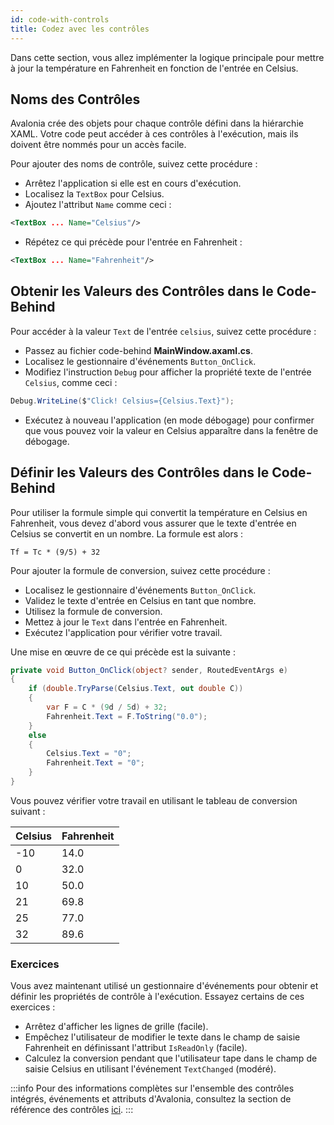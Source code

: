 ```yaml
---
id: code-with-controls
title: Codez avec les contrôles
---
```


Dans cette section, vous allez implémenter la logique principale pour mettre à jour la température en Fahrenheit en fonction de l'entrée en Celsius.

## Noms des Contrôles

Avalonia crée des objets pour chaque contrôle défini dans la hiérarchie XAML. Votre code peut accéder à ces contrôles à l'exécution, mais ils doivent être nommés pour un accès facile.

Pour ajouter des noms de contrôle, suivez cette procédure :

- Arrêtez l'application si elle est en cours d'exécution.
- Localisez la `TextBox` pour Celsius.
- Ajoutez l'attribut `Name` comme ceci :

```xml
<TextBox ... Name="Celsius"/>
```

- Répétez ce qui précède pour l'entrée en Fahrenheit :

```xml
<TextBox ... Name="Fahrenheit"/>
```

## Obtenir les Valeurs des Contrôles dans le Code-Behind

Pour accéder à la valeur `Text` de l'entrée `celsius`, suivez cette procédure :

- Passez au fichier code-behind **MainWindow.axaml.cs**.
- Localisez le gestionnaire d'événements `Button_OnClick`.
- Modifiez l'instruction `Debug` pour afficher la propriété texte de l'entrée `Celsius`, comme ceci :

```csharp
Debug.WriteLine($"Click! Celsius={Celsius.Text}");
```

- Exécutez à nouveau l'application (en mode débogage) pour confirmer que vous pouvez voir la valeur en Celsius apparaître dans la fenêtre de débogage.

## Définir les Valeurs des Contrôles dans le Code-Behind

Pour utiliser la formule simple qui convertit la température en Celsius en Fahrenheit, vous devez d'abord vous assurer que le texte d'entrée en Celsius se convertit en un nombre. La formule est alors :

```
Tf = Tc * (9/5) + 32
```

Pour ajouter la formule de conversion, suivez cette procédure :

- Localisez le gestionnaire d'événements `Button_OnClick`.
- Validez le texte d'entrée en Celsius en tant que nombre.
- Utilisez la formule de conversion.
- Mettez à jour le `Text` dans l'entrée en Fahrenheit.
- Exécutez l'application pour vérifier votre travail.

Une mise en œuvre de ce qui précède est la suivante :

```csharp
private void Button_OnClick(object? sender, RoutedEventArgs e)
{
    if (double.TryParse(Celsius.Text, out double C))
    {
        var F = C * (9d / 5d) + 32;
        Fahrenheit.Text = F.ToString("0.0");
    }
    else
    {
        Celsius.Text = "0";
        Fahrenheit.Text = "0";
    }
}
```

Vous pouvez vérifier votre travail en utilisant le tableau de conversion suivant :

| Celsius | Fahrenheit |
|---------|------------|
| -10     | 14.0       |
| 0       | 32.0       |
| 10      | 50.0       |
| 21      | 69.8       |
| 25      | 77.0       |
| 32      | 89.6       |

### Exercices

Vous avez maintenant utilisé un gestionnaire d'événements pour obtenir et définir les propriétés de contrôle à l'exécution. Essayez certains de ces exercices :

- Arrêtez d'afficher les lignes de grille (facile).
- Empêchez l'utilisateur de modifier le texte dans le champ de saisie Fahrenheit en définissant l'attribut `IsReadOnly` (facile).
- Calculez la conversion pendant que l'utilisateur tape dans le champ de saisie Celsius en utilisant l'événement `TextChanged` (modéré).

:::info
Pour des informations complètes sur l'ensemble des contrôles intégrés, événements et attributs d'Avalonia, consultez la section de référence des contrôles [ici](../../reference/controls/).
:::
